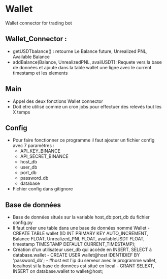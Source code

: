 # Wallet
Wallet connector for trading bot


## Wallet_Connector :
  - getUSDTbalance() : retourne Le Balance future, Unrealized PNL, Available Balance
  - addBalance(Balance, UnrealizedPNL, availUSDT): Requete vers la base de données et ajoute dans la table wallet une ligne avec le current timestamp et les elements
 
 
 ## Main 
  - Appel des deux fonctions Wallet connector
  - Doit etre utilisé comme un cron jobs pour effectuer des relevés tout les X temps


## Config
  - Pour faire fonctionner ce programme il faut ajouter un fichier config avec 7 paramètres :
      - API_KEY_BINANCE
      - API_SECRET_BINANCE
      - host_db
      - user_db
      - port_db
      - password_db
      - database
  - Fichier config dans gitignore

## Base de données
  - Base de données situés sur la variable host_db:port_db du fichier config.py
  - Il faut créer une table dans une base de données nommé Wallet
        - CREATE TABLE wallet (ID INT PRIMARY KEY AUTO_INCREMENT, Balance FLOAT, Unrealized_PNL FLOAT, availableUSDT FLOAT, timestamp TIMESTAMP DEFAULT CURRENT_TIMESTAMP);
  - Création d'un utilisateur user_db qui accède en INSERT, SELECT à database.wallet 
        - CREATE USER wallet@host IDENTIDIEF BY 'password_db';
        - #host est l'ip du serveur avec le programme wallet, localhost si la base de données est situé en local
        - GRANT SELEXT, INSERT on database.wallet to wallet@host;



